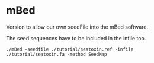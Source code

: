 # mBed
Version to allow our own seedFile into the mBed software.

The seed sequences have to be included in the infile too.

```
./mBed -seedfile ./tutorial/seatoxin.ref -infile ./tutorial/seatoxin.fa -method SeedMap
```
